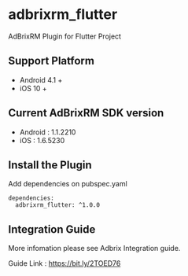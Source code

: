 # adbrixrm_flutter

AdBrixRM Plugin for Flutter Project

## Support Platform

- Android 4.1 +
- iOS 10 +

## Current AdBrixRM SDK version

- Android :  1.1.2210
- iOS : 1.6.5230

## Install the Plugin

Add dependencies on pubspec.yaml

```
dependencies:
  adbrixrm_flutter: ^1.0.0
```

## Integration Guide

More infomation please see Adbrix Integration guide.

Guide Link : https://bit.ly/2TOED76
